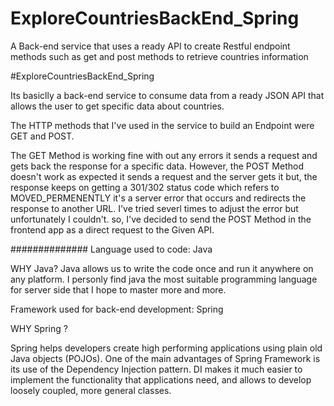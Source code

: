 # ExploreCountriesBackEnd_Spring
A Back-end service that uses a ready API to create Restful endpoint methods such as get and post methods to retrieve countries information 



#ExploreCountriesBackEnd_Spring

Its basiclly a back-end service to consume data from a ready JSON API that allows the user to get specific data about countries.

The HTTP methods that I've used in the service to build an Endpoint were GET and POST.

The GET Method is working fine with out any errors it sends a request and gets back the response for a specific data. However,
the POST Method doesn't work as expected it sends a request and the server gets it but, the response keeps on getting a 301/302 status code which refers to MOVED_PERMENENTLY 
it's a server error that occurs and redirects the response to another URL.
I've tried severl times to adjust the error but unfortunately I couldn't.
so, I've decided to send the POST Method in the frontend app as a direct request to the Given API.

##############
Language used to code: Java

WHY Java?
Java allows us to write the code once and run it anywhere on any platform.
I personly find java the most suitable programming language for server side that I hope to master more and more.


Framework used for back-end development: Spring

WHY Spring ?

Spring helps developers create high performing applications using plain old Java objects (POJOs).
One of the main advantages of Spring Framework is its use of the Dependency Injection pattern. 
DI makes it much easier to implement the functionality that applications need, and allows to develop loosely coupled, more general classes.

